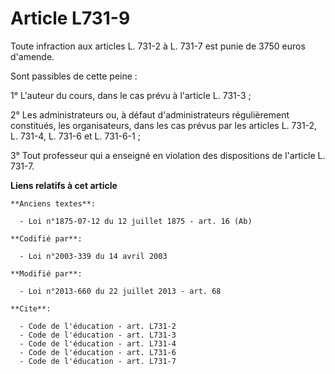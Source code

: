 # Article L731-9

Toute infraction aux articles L. 731-2 à L. 731-7 est punie de 3750 euros d'amende. 

Sont passibles de cette peine : 

1° L'auteur du cours, dans le cas prévu à l'article L. 731-3 ; 

2° Les administrateurs ou, à défaut d'administrateurs régulièrement constitués, les organisateurs, dans les cas prévus par
les articles L. 731-2, L. 731-4, L. 731-6 et L. 731-6-1 ; 

3° Tout professeur qui a enseigné en violation des dispositions de l'article L. 731-7.

**Liens relatifs à cet article**

	**Anciens textes**:

	  - Loi n°1875-07-12 du 12 juillet 1875 - art. 16 (Ab)

	**Codifié par**:

	  - Loi n°2003-339 du 14 avril 2003

	**Modifié par**:

	  - Loi n°2013-660 du 22 juillet 2013 - art. 68

	**Cite**:

	  - Code de l'éducation - art. L731-2
	  - Code de l'éducation - art. L731-3
	  - Code de l'éducation - art. L731-4
	  - Code de l'éducation - art. L731-6
	  - Code de l'éducation - art. L731-7
